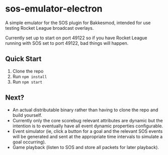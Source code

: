 # sos-emulator-electron

A simple emulator for the SOS plugin for Bakkesmod, intended for use testing Rocket League broadcast overlays.

Currently set up to start on port 49122 so if you have Rocket League running with SOS set to port 49122, bad things will happen.

## Quick Start

1. Clone the repo
2. Run `npm install`
3. Run `npm start`

## Next?

- An actual distributable binary rather than having to clone the repo and build yourself.
- Currently only the core scorebug relevant attributes are dynamic but the intention is to eventually have all event dynamic properties configurable.
- Event simulator (ie, click a button for a goal and the relevant SOS events will be generated and sent at the appropriate time intervals to simulate a goal occurring).
- Game playback (listen to SOS and store all packets for later playback).

